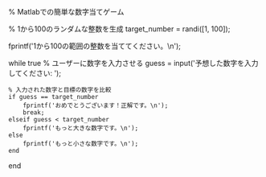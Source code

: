 % Matlabでの簡単な数字当てゲーム

% 1から100のランダムな整数を生成
target_number = randi([1, 100]);

fprintf('1から100の範囲の整数を当ててください。\n');

while true
    % ユーザーに数字を入力させる
    guess = input('予想した数字を入力してください: ');

    % 入力された数字と目標の数字を比較
    if guess == target_number
        fprintf('おめでとうございます！正解です。\n');
        break;
    elseif guess < target_number
        fprintf('もっと大きな数字です。\n');
    else
        fprintf('もっと小さな数字です。\n');
    end
end
